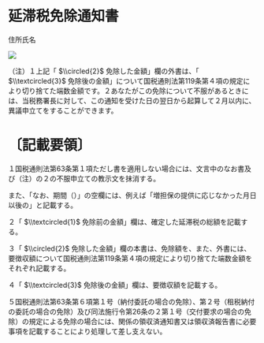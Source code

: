 # 延滞税免除通知書

住所氏名

![](https://www.nta.go.jp/tmp/6a2bce1e-ef28-4bf6-834c-2d45c0c338ef/images/b696358b6b7f739b416ab124692c8eeb9371358d13833b4a511afb6461c5d36c.jpg)

（注）１上記「 $\\circled{2}$ 免除した金額」欄の外書は、「 $\\textcircled{3}$ 免除後の金額」について国税通則法第119条第４項の規定により切り捨てた端数金額です。２あなたがこの免除について不服があるときには、当税務署長に対して、この通知を受けた日の翌日から起算して２月以内に、異議申立てをすることができます。

# 〔記載要領〕

１国税通則法第63条第１項ただし書を適用しない場合には、文言中のなお書及び（注）の２の不服申立ての教示文を抹消する。

また、「なお、期間（）」の空欄には、例えば「増担保の提供に応じなかった月日以後の」と記載する。

２「 $\\textcircled{1}$ 免除前の金額」欄は、確定した延滞税の総額を記載する。

３「 $\\circled{2}$ 免除した金額」欄の本書は、免除額を、また、外書には、要徴収額について国税通則法第119条第４項の規定により切り捨てた端数金額をそれぞれ記載する。

４「 $\\textcircled{3}$ 免除後の金額」欄は、要徴収額を記載する。

５国税通則法第63条第６項第１号（納付委託の場合の免除）、第２号（租税納付の委託の場合の免除）及び同法施行令第26条の２第１号（交付要求の場合の免除）の規定による免除の場合には、関係の領収済通知書又は領収済報告書に必要事項を記載することにより処理して差し支えない。